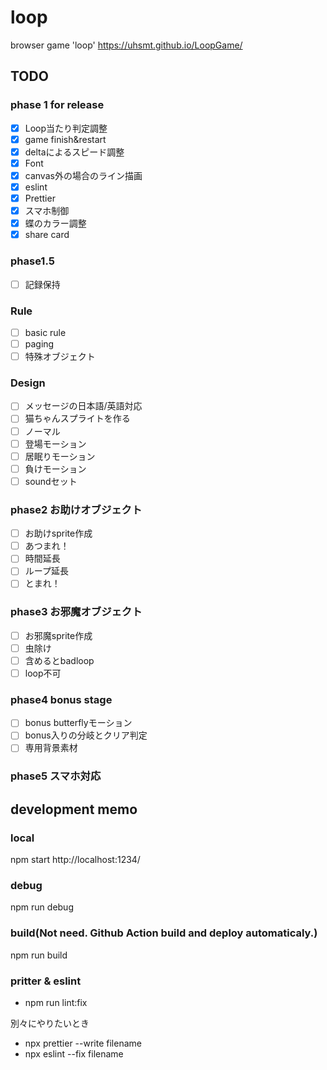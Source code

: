 # loop
browser game 'loop'
https://uhsmt.github.io/LoopGame/


## TODO
### phase 1 for release
- [x] Loop当たり判定調整
- [x] game finish&restart
- [x] deltaによるスピード調整
- [x] Font
- [x] canvas外の場合のライン描画
- [x] eslint
- [x] Prettier
- [x] スマホ制御
- [x] 蝶のカラー調整
- [x] share card

### phase1.5
- [ ] 記録保持 

### Rule
- [ ] basic rule
- [ ] paging
- [ ] 特殊オブジェクト

### Design
- [ ] メッセージの日本語/英語対応
- [ ] 猫ちゃんスプライトを作る
 - [ ] ノーマル
 - [ ] 登場モーション
 - [ ] 居眠りモーション
 - [ ] 負けモーション
- [ ] soundセット

### phase2 お助けオブジェクト
- [ ] お助けsprite作成
- [ ] あつまれ！
- [ ] 時間延長
- [ ] ループ延長
- [ ] とまれ！

### phase3 お邪魔オブジェクト
- [ ] お邪魔sprite作成
- [ ] 虫除け
- [ ] 含めるとbadloop
- [ ] loop不可

### phase4 bonus stage
 - [ ] bonus butterflyモーション
 - [ ] bonus入りの分岐とクリア判定
 - [ ] 専用背景素材

### phase5 スマホ対応

## development memo

### local
npm start
http://localhost:1234/

### debug
npm run debug

### build(Not need. Github Action build and deploy automaticaly.)
npm run build

### pritter & eslint
- npm run lint:fix

別々にやりたいとき
- npx prettier --write filename
- npx eslint --fix filename
